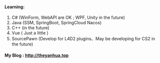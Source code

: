 #### Learning:

1. C#  (WinForm, WebAPI are OK ;  WPF, Unity in the future)
2. Java  (SSM, SpringBoot, SpringCloud Nacos)
3. C++  (in the future)
4. Vue ( Just a little )
5. SourcePawn (Develop for L4D2 plugins、May be developing for CS2 in the future)



#### My Blog : http://theyanhua.top
